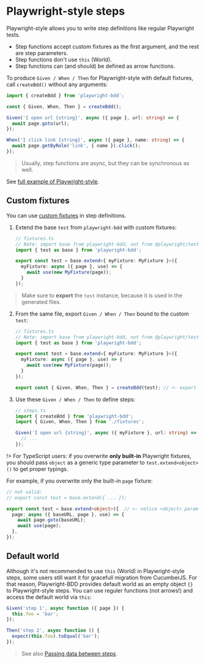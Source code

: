 # Playwright-style steps
Playwright-style allows you to write step definitions like regular Playwright tests.

* Step functions accept custom fixtures as the first argument, and the rest are step parameters.
* Step functions don't use `this` (World).
* Step functions can (and should) be defined as arrow functions.

To produce `Given / When / Then` for Playwright-style with default fixtures, call `createBdd()` without any arguments:

```ts
import { createBdd } from 'playwright-bdd';

const { Given, When, Then } = createBdd();

Given('I open url {string}', async ({ page }, url: string) => {
  await page.goto(url);
});

When('I click link {string}', async ({ page }, name: string) => {
  await page.getByRole('link', { name }).click();
});
```

> Usually, step functions are async, but they can be synchronous as well.

See [full example of Playwright-style](https://github.com/vitalets/playwright-bdd/tree/main/examples/basic-cjs).

## Custom fixtures
You can use [custom fixtures](https://playwright.dev/docs/test-fixtures#with-fixtures) in step definitions.

1. Extend the base `test` from `playwright-bdd` with custom fixtures:
    ```ts
    // fixtures.ts
    // Note: import base from playwright-bdd, not from @playwright/test!
    import { test as base } from 'playwright-bdd';

    export const test = base.extend<{ myFixture: MyFixture }>({
      myFixture: async ({ page }, use) => {
        await use(new MyFixture(page));
      }
    });
    ```
  > Make sure to **export** the `test` instance, because it is used in the generated files.

2. From the same file, export `Given / When / Then` bound to the custom `test`:
    ```ts
    // fixtures.ts
    // Note: import base from playwright-bdd, not from @playwright/test!
    import { test as base } from 'playwright-bdd';

    export const test = base.extend<{ myFixture: MyFixture }>({
      myFixture: async ({ page }, use) => {
        await use(new MyFixture(page));
      }
    });

    export const { Given, When, Then } = createBdd(test); // <- export Given, When, Then
    ```

3. Use these `Given / When / Then` to define steps:
    ```ts
    // steps.ts
    import { createBdd } from 'playwright-bdd';
    import { Given, When, Then } from './fixtures';

    Given('I open url {string}', async ({ myFixture }, url: string) => { 
      // ... 
    });
    ```

!> For TypeScript users: if you overwrite **only built-in** Playwright fixtures, you should pass `object` as a generic type parameter to `test.extend<object>()` to get proper typings.

For example, if you overwrite only the built-in `page` fixture:
```ts
// not valid: 
// export const test = base.extend({ ... });

export const test = base.extend<object>({  // <- notice <object> param
  page: async ({ baseURL, page }, use) => {
    await page.goto(baseURL);
    await use(page);
  },
});
```

## Default world

Although it's not recommended to use `this` (World) in Playwright-style steps, some users still want it
for gracefull migration from CucumberJS.
For that reason, Playwright-BDD provides default world as an empty object `{}` to Playwright-style steps.
You can use reguler functions (not arrows!) and access the default world via `this`:

```ts
Given('step 1', async function ({ page }) {
  this.foo = 'bar';
});

Then('step 2', async function () {
  expect(this.foo).toEqual('bar');
});
```

> See also [Passing data between steps](writing-steps/passing-data-between-steps.md).